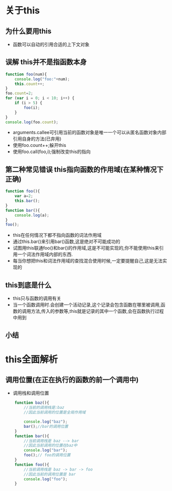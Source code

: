 # 关于this

## 为什么要用this
- 函数可以自动的引用合适的上下文对象

## 误解 this并不是指函数本身
```javascript
function foo(num){
    console.log("foo:"+num);
    this.count++;
}
foo.count=2;
for (var i = 0; i < 10; i++) {
    if (i > 5) {
        foo(i);
    }
}
console.log(foo.count);
```
- arguments.callee可引用当前的函数对象是唯一一个可以从匿名函数对象内部引用自身的方法(已弃用)
- 使用foo.count++;躲开this
- 使用foo.call(foo,i);强制改变this的指向
## 第二种常见错误 this指向函数的作用域(在某种情况下正确)
```javascript
function foo(){
    var a=2;
    this.bar();
}
function bar(){
    console.log(a);
}
foo();
```
- this在任何情况下都不指向函数的词法作用域
- 通过this.bar()来引用bar()函数,这是绝对不可能成功的
- 试图用this联通foo()和bar()的作用域,这是不可能实现的,你不能使用this来引用一个词法作用域内部的东西.
- 每当你想把this和词法作用域的查找混合使用时候,一定要提醒自己,这是无法实现的

## this到底是什么
- this只与函数的调用有关
- 当一个函数调用时.会创建一个活动记录,这个记录会包含函数在哪里被调用,函数的调用方法,传入的参数等,this就是记录的其中一个函数,会在函数执行过程中用到

## 小结

# this全面解析

## 调用位置(在正在执行的函数的前一个调用中)
- 调用栈和调用位置
```javascript
    function baz(){
        //当前的调用栈是:baz
        //因此当前调用的位置是全局作用域

        console.log("baz");
        bar();//bar的调用位置
    }
    function bar(){
        //当前调用栈是 baz --> bar
        //因此当前调用的位置在baz中
        console.log("bar");
        foo();// foo的调用位置
    }
    function foo(){
        //当前调用栈是 baz -> bar -> foo
        //因此当前的调用位置是 bar
        console.log("foo");
    }
```

